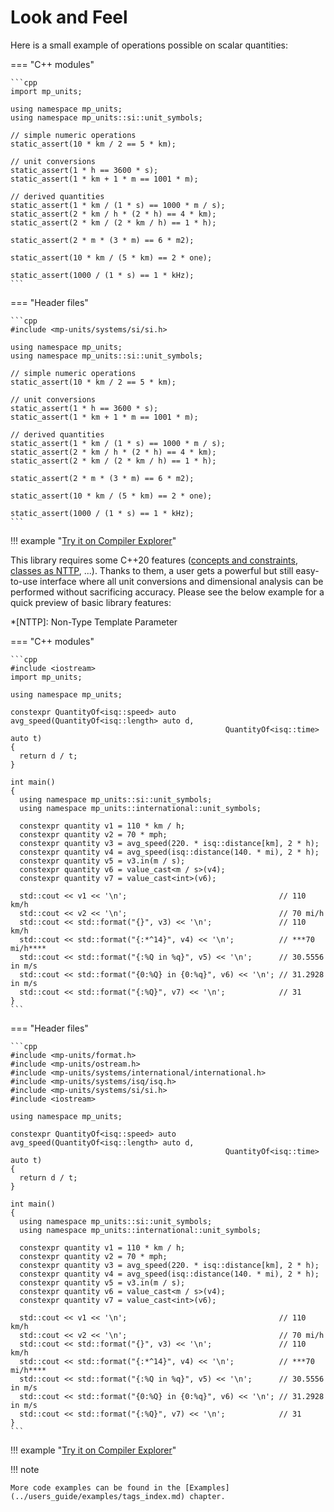 # Look and Feel

Here is a small example of operations possible on scalar quantities:

=== "C++ modules"

    ```cpp
    import mp_units;

    using namespace mp_units;
    using namespace mp_units::si::unit_symbols;

    // simple numeric operations
    static_assert(10 * km / 2 == 5 * km);

    // unit conversions
    static_assert(1 * h == 3600 * s);
    static_assert(1 * km + 1 * m == 1001 * m);

    // derived quantities
    static_assert(1 * km / (1 * s) == 1000 * m / s);
    static_assert(2 * km / h * (2 * h) == 4 * km);
    static_assert(2 * km / (2 * km / h) == 1 * h);

    static_assert(2 * m * (3 * m) == 6 * m2);

    static_assert(10 * km / (5 * km) == 2 * one);

    static_assert(1000 / (1 * s) == 1 * kHz);
    ```

=== "Header files"

    ```cpp
    #include <mp-units/systems/si/si.h>

    using namespace mp_units;
    using namespace mp_units::si::unit_symbols;

    // simple numeric operations
    static_assert(10 * km / 2 == 5 * km);

    // unit conversions
    static_assert(1 * h == 3600 * s);
    static_assert(1 * km + 1 * m == 1001 * m);

    // derived quantities
    static_assert(1 * km / (1 * s) == 1000 * m / s);
    static_assert(2 * km / h * (2 * h) == 4 * km);
    static_assert(2 * km / (2 * km / h) == 1 * h);

    static_assert(2 * m * (3 * m) == 6 * m2);

    static_assert(10 * km / (5 * km) == 2 * one);

    static_assert(1000 / (1 * s) == 1 * kHz);
    ```

!!! example "[Try it on Compiler Explorer](https://godbolt.org/z/81Ev7qhTd)"


This library requires some C++20 features ([concepts and constraints](https://en.cppreference.com/w/cpp/language/constraints),
[classes as NTTP](https://en.cppreference.com/w/cpp/language/template_parameters), ...). Thanks to them,
a user gets a powerful but still easy-to-use interface where all unit conversions and dimensional analysis can be
performed without sacrificing accuracy. Please see the below example for a quick preview of basic library features:

*[NTTP]: Non-Type Template Parameter

=== "C++ modules"

    ```cpp
    #include <iostream>
    import mp_units;

    using namespace mp_units;

    constexpr QuantityOf<isq::speed> auto avg_speed(QuantityOf<isq::length> auto d,
                                                    QuantityOf<isq::time> auto t)
    {
      return d / t;
    }

    int main()
    {
      using namespace mp_units::si::unit_symbols;
      using namespace mp_units::international::unit_symbols;

      constexpr quantity v1 = 110 * km / h;
      constexpr quantity v2 = 70 * mph;
      constexpr quantity v3 = avg_speed(220. * isq::distance[km], 2 * h);
      constexpr quantity v4 = avg_speed(isq::distance(140. * mi), 2 * h);
      constexpr quantity v5 = v3.in(m / s);
      constexpr quantity v6 = value_cast<m / s>(v4);
      constexpr quantity v7 = value_cast<int>(v6);

      std::cout << v1 << '\n';                                  // 110 km/h
      std::cout << v2 << '\n';                                  // 70 mi/h
      std::cout << std::format("{}", v3) << '\n';               // 110 km/h
      std::cout << std::format("{:*^14}", v4) << '\n';          // ***70 mi/h****
      std::cout << std::format("{:%Q in %q}", v5) << '\n';      // 30.5556 in m/s
      std::cout << std::format("{0:%Q} in {0:%q}", v6) << '\n'; // 31.2928 in m/s
      std::cout << std::format("{:%Q}", v7) << '\n';            // 31
    }
    ```

=== "Header files"

    ```cpp
    #include <mp-units/format.h>
    #include <mp-units/ostream.h>
    #include <mp-units/systems/international/international.h>
    #include <mp-units/systems/isq/isq.h>
    #include <mp-units/systems/si/si.h>
    #include <iostream>

    using namespace mp_units;

    constexpr QuantityOf<isq::speed> auto avg_speed(QuantityOf<isq::length> auto d,
                                                    QuantityOf<isq::time> auto t)
    {
      return d / t;
    }

    int main()
    {
      using namespace mp_units::si::unit_symbols;
      using namespace mp_units::international::unit_symbols;

      constexpr quantity v1 = 110 * km / h;
      constexpr quantity v2 = 70 * mph;
      constexpr quantity v3 = avg_speed(220. * isq::distance[km], 2 * h);
      constexpr quantity v4 = avg_speed(isq::distance(140. * mi), 2 * h);
      constexpr quantity v5 = v3.in(m / s);
      constexpr quantity v6 = value_cast<m / s>(v4);
      constexpr quantity v7 = value_cast<int>(v6);

      std::cout << v1 << '\n';                                  // 110 km/h
      std::cout << v2 << '\n';                                  // 70 mi/h
      std::cout << std::format("{}", v3) << '\n';               // 110 km/h
      std::cout << std::format("{:*^14}", v4) << '\n';          // ***70 mi/h****
      std::cout << std::format("{:%Q in %q}", v5) << '\n';      // 30.5556 in m/s
      std::cout << std::format("{0:%Q} in {0:%q}", v6) << '\n'; // 31.2928 in m/s
      std::cout << std::format("{:%Q}", v7) << '\n';            // 31
    }
    ```

!!! example "[Try it on Compiler Explorer](https://godbolt.org/z/Tsesa1Pvq)"

!!! note

    More code examples can be found in the [Examples](../users_guide/examples/tags_index.md) chapter.
